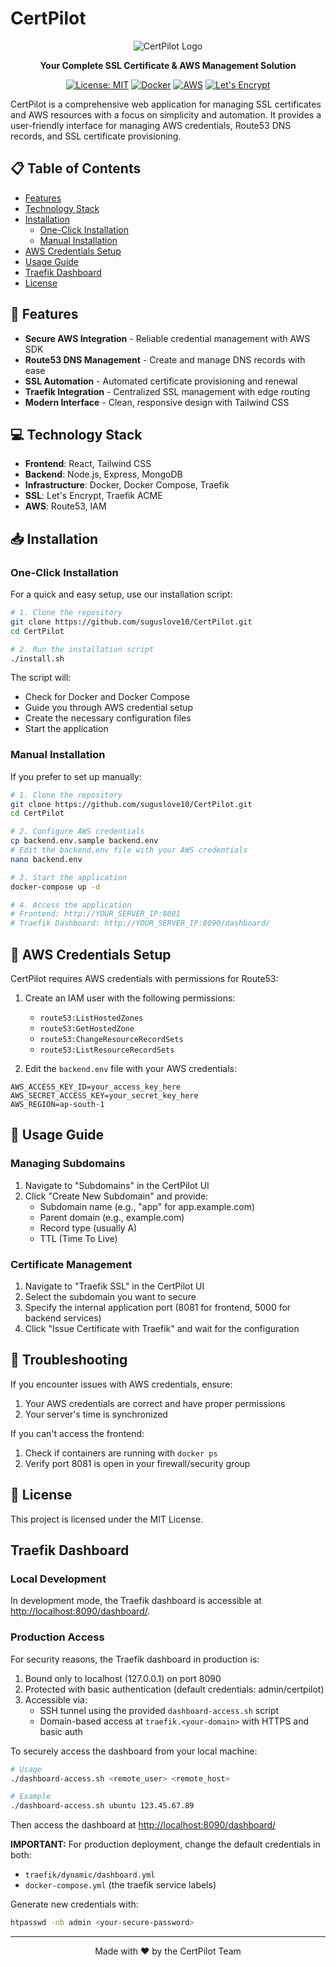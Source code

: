 # CertPilot

<div align="center">

![CertPilot Logo](https://raw.githubusercontent.com/suguslove10/CertPilot/master/frontend/public/logo192.png)

**Your Complete SSL Certificate & AWS Management Solution**

[![License: MIT](https://img.shields.io/badge/License-MIT-blue.svg)](https://opensource.org/licenses/MIT)
[![Docker](https://img.shields.io/badge/Docker-Ready-2496ED?logo=docker)](https://docker.com)
[![AWS](https://img.shields.io/badge/AWS-Integrated-FF9900?logo=amazon-aws)](https://aws.amazon.com)
[![Let's Encrypt](https://img.shields.io/badge/Let's%20Encrypt-Secured-003A70?logo=letsencrypt)](https://letsencrypt.org)

</div>

CertPilot is a comprehensive web application for managing SSL certificates and AWS resources with a focus on simplicity and automation. It provides a user-friendly interface for managing AWS credentials, Route53 DNS records, and SSL certificate provisioning.

## 📋 Table of Contents

- [Features](#-features)
- [Technology Stack](#-technology-stack)
- [Installation](#-installation)
  - [One-Click Installation](#one-click-installation)
  - [Manual Installation](#manual-installation)
- [AWS Credentials Setup](#-aws-credentials-setup)
- [Usage Guide](#-usage-guide)
- [Traefik Dashboard](#traefik-dashboard)
- [License](#-license)

## 🚀 Features

- **Secure AWS Integration** - Reliable credential management with AWS SDK
- **Route53 DNS Management** - Create and manage DNS records with ease
- **SSL Automation** - Automated certificate provisioning and renewal
- **Traefik Integration** - Centralized SSL management with edge routing
- **Modern Interface** - Clean, responsive design with Tailwind CSS

## 💻 Technology Stack

- **Frontend**: React, Tailwind CSS
- **Backend**: Node.js, Express, MongoDB
- **Infrastructure**: Docker, Docker Compose, Traefik
- **SSL**: Let's Encrypt, Traefik ACME
- **AWS**: Route53, IAM

## 📥 Installation

### One-Click Installation

For a quick and easy setup, use our installation script:

```bash
# 1. Clone the repository
git clone https://github.com/suguslove10/CertPilot.git
cd CertPilot

# 2. Run the installation script
./install.sh
```

The script will:
- Check for Docker and Docker Compose
- Guide you through AWS credential setup
- Create the necessary configuration files
- Start the application

### Manual Installation

If you prefer to set up manually:

```bash
# 1. Clone the repository
git clone https://github.com/suguslove10/CertPilot.git
cd CertPilot

# 2. Configure AWS credentials
cp backend.env.sample backend.env
# Edit the backend.env file with your AWS credentials
nano backend.env

# 3. Start the application
docker-compose up -d

# 4. Access the application
# Frontend: http://YOUR_SERVER_IP:8081
# Traefik Dashboard: http://YOUR_SERVER_IP:8090/dashboard/
```

## 🔐 AWS Credentials Setup

CertPilot requires AWS credentials with permissions for Route53:

1. Create an IAM user with the following permissions:
   - `route53:ListHostedZones`
   - `route53:GetHostedZone`
   - `route53:ChangeResourceRecordSets`
   - `route53:ListResourceRecordSets`

2. Edit the `backend.env` file with your AWS credentials:

```
AWS_ACCESS_KEY_ID=your_access_key_here
AWS_SECRET_ACCESS_KEY=your_secret_key_here
AWS_REGION=ap-south-1
```

## 📘 Usage Guide

### Managing Subdomains

1. Navigate to "Subdomains" in the CertPilot UI
2. Click "Create New Subdomain" and provide:
   - Subdomain name (e.g., "app" for app.example.com)
   - Parent domain (e.g., example.com)
   - Record type (usually A)
   - TTL (Time To Live)

### Certificate Management

1. Navigate to "Traefik SSL" in the CertPilot UI
2. Select the subdomain you want to secure
3. Specify the internal application port (8081 for frontend, 5000 for backend services)
4. Click "Issue Certificate with Traefik" and wait for the configuration

## 🔧 Troubleshooting

If you encounter issues with AWS credentials, ensure:
1. Your AWS credentials are correct and have proper permissions
2. Your server's time is synchronized

If you can't access the frontend:
1. Check if containers are running with `docker ps`
2. Verify port 8081 is open in your firewall/security group

## 📄 License

This project is licensed under the MIT License.

## Traefik Dashboard

### Local Development
In development mode, the Traefik dashboard is accessible at [http://localhost:8090/dashboard/](http://localhost:8090/dashboard/).

### Production Access
For security reasons, the Traefik dashboard in production is:

1. Bound only to localhost (127.0.0.1) on port 8090
2. Protected with basic authentication (default credentials: admin/certpilot)
3. Accessible via:
   - SSH tunnel using the provided `dashboard-access.sh` script
   - Domain-based access at `traefik.<your-domain>` with HTTPS and basic auth

To securely access the dashboard from your local machine:

```bash
# Usage
./dashboard-access.sh <remote_user> <remote_host>

# Example
./dashboard-access.sh ubuntu 123.45.67.89
```

Then access the dashboard at [http://localhost:8090/dashboard/](http://localhost:8090/dashboard/)

**IMPORTANT:** For production deployment, change the default credentials in both:
- `traefik/dynamic/dashboard.yml`  
- `docker-compose.yml` (the traefik service labels)

Generate new credentials with:
```bash
htpasswd -nb admin <your-secure-password>
```

---

<div align="center">
Made with ❤️ by the CertPilot Team
</div> 